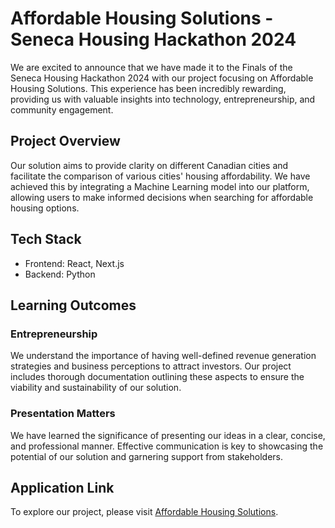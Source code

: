 # Affordable Housing Solutions - Seneca Housing Hackathon 2024

We are excited to announce that we have made it to the Finals of the Seneca Housing Hackathon 2024 with our project focusing on Affordable Housing Solutions. This experience has been incredibly rewarding, providing us with valuable insights into technology, entrepreneurship, and community engagement.

## Project Overview

Our solution aims to provide clarity on different Canadian cities and facilitate the comparison of various cities' housing affordability. We have achieved this by integrating a Machine Learning model into our platform, allowing users to make informed decisions when searching for affordable housing options.

## Tech Stack

- Frontend: React, Next.js
- Backend: Python

## Learning Outcomes

### Entrepreneurship
We understand the importance of having well-defined revenue generation strategies and business perceptions to attract investors. Our project includes thorough documentation outlining these aspects to ensure the viability and sustainability of our solution.

### Presentation Matters
We have learned the significance of presenting our ideas in a clear, concise, and professional manner. Effective communication is key to showcasing the potential of our solution and garnering support from stakeholders.

## Application Link

To explore our project, please visit [Affordable Housing Solutions](https://musical-puffpuff-48aa58.netlify.app).

